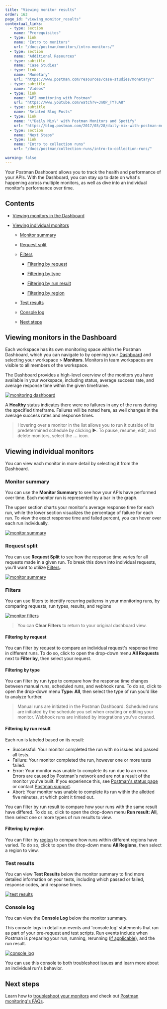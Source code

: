 ```yaml
---
title: "Viewing monitor results"
order: 163
page_id: "viewing_monitor_results"
contextual_links:
  - type: section
    name: "Prerequisites"
  - type: link
    name: "Intro to monitors"
    url: "/docs/postman/monitors/intro-monitors/"
  - type: section
    name: "Additional Resources"
  - type: subtitle
    name: "Case Studies"
  - type: link
    name: "Monetary"
    url: "https://www.postman.com/resources/case-studies/monetary/"
  - type: subtitle
    name: "Videos"
  - type: link
    name: "API monitoring with Postman"
    url: "https://www.youtube.com/watch?v=3nOP_TYTuA8"
  - type: subtitle
    name: "Related Blog Posts"
  - type: link
    name: "\"Daily Mix\" with Postman Monitors and Spotify"
    url: "https://blog.postman.com/2017/03/28/daily-mix-with-postman-monitors-and-spotify/"
  - type: section
    name: "Next Steps"
  - type: link
    name: "Intro to collection runs"
    url: "/docs/postman/collection-runs/intro-to-collection-runs/"

warning: false
---
```


Your Postman Dashboard allows you to track the health and performance of your APIs. With the Dashboard, you can stay up to date on what's happening across multiple monitors, as well as dive into an individual monitor's performance over time.

## Contents

* [Viewing monitors in the Dashboard](#viewing-monitors-in-the-dashboard)

* [Viewing individual monitors](#viewing-individual-monitors)

    * [Monitor summary](#monitor-summary)

    * [Request split](#request-split)

    * [Filters](#filters)

        * [Filtering by request](#filtering-by-request)

        * [Filtering by type](#filtering-by-type)
        
        * [Filtering by run result](#filtering-by-run-result)
      
        * [Filtering by region](#filtering-by-region)

    * [Test results](#test-results)

    * [Console log](#console-log)

    * [Next steps](#next-steps)

## Viewing monitors in the Dashboard

Each workspace has its own monitoring space within the Postman Dashboard, which you can navigate to by opening your [Dashboard](https://go.postman.co/) and selecting your workspace > **Monitors**. Monitors in team workspaces are visible to all members of the workspace.

The Dashboard provides a high-level overview of the monitors you have available in your workspace, including status, average success rate, and average response time within the given timeframe.

[![monitoring dashboard](https://assets.postman.com/postman-docs/monitor-dashboard1.jpg)](https://assets.postman.com/postman-docs/monitor-dashboard.jpg)

A **Healthy** status indicates there were no failures in any of the runs during the specified timeframe. Failures will be noted here, as well changes in the average success rates and response times.

> Hovering over a monitor in the list allows you to run it outside of its predetermined schedule by clicking **▶**. To pause, resume, edit, and delete monitors, select the **...** icon.

## Viewing individual monitors

You can view each monitor in more detail by selecting it from the Dashboard.

### Monitor summary

You can use the **Monitor Summary** to see how your APIs have performed over time. Each monitor run is represented by a bar in the graph. 

The upper section charts your monitor's average response time for each run, while the lower section visualizes the percentage of failure for each run. To view the exact response time and failed percent, you can hover over each run individually.

[![monitor summary](https://assets.postman.com/postman-docs/individual-monitor.jpg)](https://assets.postman.com/postman-docs/individual-monitor.jpg)

### Request split

You can use **Request Split** to see how the response time varies for all requests made in a given run. To break this down into individual requests, you'll want to utilize [Filters](#Filters).

[![monitor summary](https://assets.postman.com/postman-docs/request-split.jpg)](https://assets.postman.com/postman-docs/request-split.jpg)

### Filters

You can use filters to identify recurring patterns in your monitoring runs, by comparing requests, run types, results, and regions

[![monitor filters](https://assets.postman.com/postman-docs/filter-example.gif)](https://assets.postman.com/postman-docs/filter-example.gif)

> You can **Clear Filters** to return to your original dashboard view.

#### Filtering by request

You can filter by request to compare an individual request's response time in different runs. To do so, click to open the drop-down menu **All Requests** next to **Filter by**, then select your request.

#### Filtering by type

You can filter by run type to compare how the response time changes between manual runs, scheduled runs, and webhook runs. To do so, click to open the drop-down menu **Type: All**, then select the type of run you'd like to analyze further.

> Manual runs are initiated in the Postman Dashboard. Scheduled runs are initiated by the schedule you set when creating or editing your monitor. Webhook runs are initiated by integrations you've created.

#### Filtering by run result

Each run is labeled based on its result:

* Successful: Your monitor completed the run with no issues and passed all tests.
* Failure: Your monitor completed the run, however one or more tests failed.
* Error: Your monitor was unable to complete its run due to an error. Errors are caused by Postman's network and are not a result of the monitor you've built. If you experience this, see [Postman's status page](https://status.postman.com/) or contact [Postman support](https://support.getpostman.com/).
* Abort: Your monitor was unable to complete its run within the allotted five minutes, at which point it timed out.

You can filter by run result to compare how your runs with the same result have differed. To do so, click to open the drop-down menu **Run result: All**, then select one or more types of run results to view.

#### Filtering by region

You can filter by [region](/docs/postman/monitors/setting-up-monitor/#adding-regions) to compare how runs within different regions have varied. To do so, click to open the drop-down menu **All Regions**, then select a region to view.

### Test results

You can view **Test Results** below the monitor summary to find more detailed information on your tests, including which passed or failed, response codes, and response times.

[![test results](https://assets.postman.com/postman-docs/test-results-2.jpg)](https://assets.postman.com/postman-docs/test-results-2.jpg)

### Console log

You can view the **Console Log** below the monitor summary.

This console logs in detail run events and 'console.log' statements that ran as part of your pre-request and test scripts. Run events include when Postman is preparing your run, running, rerunning ([if applicable](/docs/postman/monitors/setting-up-monitor/#using-retry-on-failure)), and the run result. 

[![console log](https://assets.postman.com/postman-docs/console-log-2.jpg)](https://assets.postman.com/postman-docs/console-log-2.jpg)

 You can use this console to both troubleshoot issues and learn more about an individual run's behavior.

## Next steps

Learn how to [troubleshoot your monitors](/docs/postman/monitors/troubleshooting-monitors/) and check out [Postman monitoring's FAQs](/docs/postman/monitors/faqs-monitors/).
